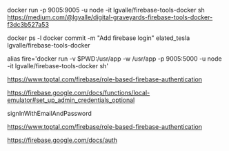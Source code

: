  docker run -p 9005:9005 -u node -it lgvalle/firebase-tools-docker sh
https://medium.com/@lgvalle/digital-graveyards-firebase-tools-docker-f3dc3b527a53

docker ps -l
 docker commit -m "Add firebase login" elated_tesla lgvalle/firebase-tools-docker


alias fire='docker run -v $PWD:/usr/app -w /usr/app -p 9005:5000 -u node -it lgvalle/firebase-tools-docker sh' 


https://www.toptal.com/firebase/role-based-firebase-authentication

https://firebase.google.com/docs/functions/local-emulator#set_up_admin_credentials_optional


signInWithEmailAndPassword



https://www.toptal.com/firebase/role-based-firebase-authentication

https://firebase.google.com/docs/auth


